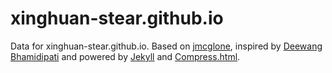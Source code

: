 xinghuan-stear.github.io
========

Data for xinghuan-stear.github.io. Based on [jmcglone](https://github.com/jmcglone/jmcglone.github.io "jmcglone"), inspired by [Deewang Bhamidipati](https://bdeewang.com/ "Deewang Bhamidipati") and powered by [Jekyll](http://jekyllrb.com/ "Jekyll") and [Compress.html](http://jch.penibelst.de/ "Compress.html").